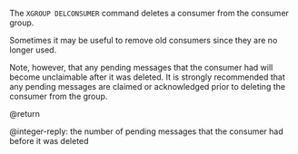 The `XGROUP DELCONSUMER` command deletes a consumer from the consumer group.

Sometimes it may be useful to remove old consumers since they are no longer used.

Note, however, that any pending messages that the consumer had will become unclaimable after it was deleted. It is strongly recommended that any pending messages are claimed or acknowledged prior to deleting the consumer from the group.

@return

@integer-reply: the number of pending messages that the consumer had before it was deleted
